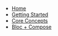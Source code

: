 * [Home](/)
* [Getting Started](getting-started.md)
* [Core Concepts](core-concepts.md)
* [Bloc + Compose](bloc-compose.md)
